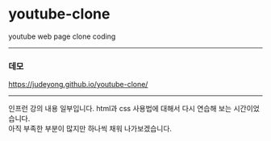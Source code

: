 # youtube-clone
youtube web page clone coding

-----
### 데모   
 https://judeyong.github.io/youtube-clone/

-----

인프런 강의 내용 일부입니다. html과 css 사용법에 대해서 다시 연습해 보는 시간이었습니다.    
아직 부족한 부분이 많지만 하나씩 채워 나가보겠습니다.   
